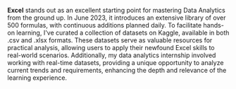 **Excel** stands out as an excellent starting point for mastering Data Analytics from the ground up. In June 2023, it introduces an extensive library of over 500 formulas, with continuous additions planned daily. To facilitate hands-on learning, I've curated a collection of datasets on Kaggle, available in both .csv and .xlsx formats. These datasets serve as valuable resources for practical analysis, allowing users to apply their newfound Excel skills to real-world scenarios. Additionally, my data analytics internship involved working with real-time datasets, providing a unique opportunity to analyze current trends and requirements, enhancing the depth and relevance of the learning experience.
